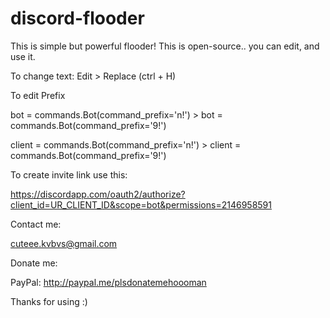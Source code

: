 # discord-flooder
This is simple but powerful flooder! This is open-source.. you can edit, and use it. 

To change text:
Edit > Replace (ctrl + H)

To edit Prefix

bot = commands.Bot(command_prefix='n!') > bot = commands.Bot(command_prefix='9!')

client = commands.Bot(command_prefix='n!') > client = commands.Bot(command_prefix='9!')

To create invite link use this:

https://discordapp.com/oauth2/authorize?client_id=UR_CLIENT_ID&scope=bot&permissions=2146958591

Contact me: 

cuteee.kvbvs@gmail.com

Donate me:

PayPal: http://paypal.me/plsdonatemehoooman

Thanks for using :)
